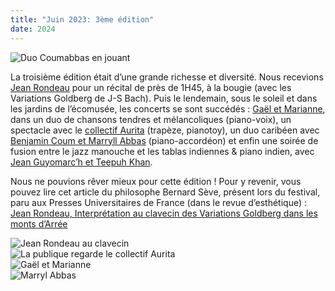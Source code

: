 ```yaml
---
title: "Juin 2023: 3ème édition"
date: 2024
---
```


![Duo Coumabbas en jouant](/img/2023/coumabbas-en-jouant.jpg)

La troisième édition était d’une grande richesse et diversité. Nous recevions [Jean Rondeau](/artistes/2023/jean-rondeau) pour un récital de près de 1H45, à la bougie (avec les Variations Goldberg de J-S Bach). Puis le lendemain, sous le soleil et dans les jardins de l’écomusée, les concerts se sont succédés : [Gaël et Marianne](/artisties/2023/gael-marianne), dans un duo de chansons tendres et mélancoliques (piano-voix), un spectacle avec le [collectif Aurita](/artistes/2023/collectif-aurita) (trapèze, pianotoy), un duo caribéen avec [Benjamin Coum et Marryll Abbas](/artistes/2023/coumabbas) (piano-accordéon) et enfin une soirée de fusion entre le jazz manouche et les tablas indiennes & piano indien, avec [Jean Guyomarc’h et Teepuh Khan](/artistes/2023/ganesha-naga). 

Nous ne pouvions rêver mieux pour cette édition ! Pour y revenir, vous pouvez lire cet article du philosophe Bernard Sève, présent lors du festival, paru aux Presses Universitaires de France (dans le revue d’esthétique) :  [Jean Rondeau, Interprétation au clavecin des Variations Goldberg dans les monts d’Arrée](https://www.cairn.info/revue-nouvelle-revue-d-esthetique-2023-2-page-217.htm&wt.src=pdf) 

<div class="carousel">
  <div class="carousel--item">
    <img alt="Jean Rondeau au clavecin" src="/img/2023/jean-rondeau-au-clavecin.jpg"/>
  </div>
  <div class="carousel--item">
    <img alt="La publique regarde le collectif Aurita" src="/img/2023/publique-collectif-aurita.jpg"/>
  </div>
  <div class="carousel--item">
    <img alt="Gaël et Marianne" src="/img/2023/gael-marianne.jpg"/>
  </div>
  <div class="carousel--item">
    <img alt="Marryl Abbas" src="/img/2023/marryl.jpg"/>
  </div>
</div>
